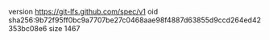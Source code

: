 version https://git-lfs.github.com/spec/v1
oid sha256:9b72f95ff0bc9a7707be27c0468aae98f4887d63855d9ccd264ed42353bc08e6
size 1467
